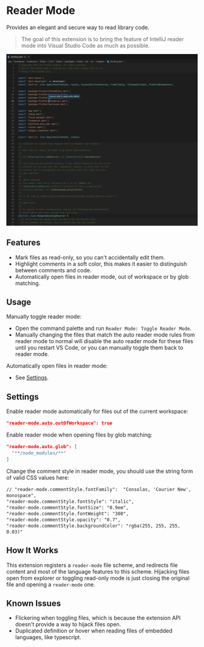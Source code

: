 # Reader Mode

Provides an elegant and secure way to read library code.

> The goal of this extension is to bring the feature of IntelliJ reader mode into Visual Studio Code as much as possible.

![alt](img/screenshot.png)

## Features

- Mark files as read-only, so you can't accidentally edit them.
- Highlight comments in a soft color, this makes it easier to distinguish between comments and code.
- Automatically open files in reader mode, out of workspace or by glob matching.

## Usage

Manually toggle reader mode:

- Open the command palette and run `Reader Mode: Toggle Reader Mode`.
- Manually changing the files that match the auto reader mode rules from reader mode to normal will disable the auto reader mode for these files until you restart VS Code, or you can manually toggle them back to reader mode.

Automatically open files in reader mode:

- See [Settings](#settings).

## Settings

Enable reader mode automatically for files out of the current workspace:

```json
"reader-mode.auto.outOfWorkspace": true
```

Enable reader mode when opening files by glob matching:

```json
"reader-mode.auto.glob": [
  "**/node_modules/**"
]
```

Change the comment style in reader mode, you should use the string form of valid CSS values here:

```jsonc
// "reader-mode.commentStyle.fontFamily":  "Consolas, 'Courier New', monospace",
"reader-mode.commentStyle.fontStyle": "italic",
"reader-mode.commentStyle.fontSize": "0.9em",
"reader-mode.commentStyle.fontWeight": "300",
"reader-mode.commentStyle.opacity": "0.7",
"reader-mode.commentStyle.backgroundColor": "rgba(255, 255, 255, 0.03)"
```

## How It Works

This extension registers a `reader-mode` file scheme, and redirects file content and most of the language features to this scheme. Hijacking files open from explorer or toggling read-only mode is just closing the original file and opening a `reader-mode` one.

## Known Issues

- Flickering when toggling files, which is because the extension API doesn't provide a way to hijack files open.
- Duplicated definition or hover when reading files of embedded languages, like typescript.
